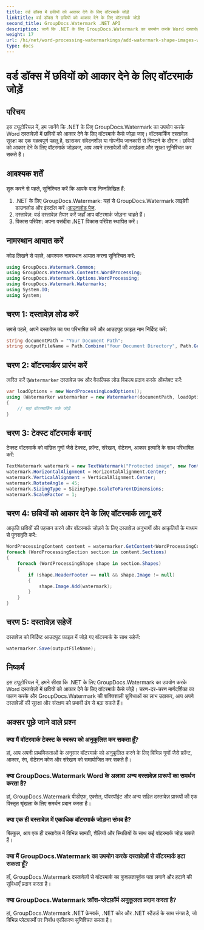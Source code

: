 ```yaml
---
title: वर्ड डॉक्स में छवियों को आकार देने के लिए वॉटरमार्क जोड़ें
linktitle: वर्ड डॉक्स में छवियों को आकार देने के लिए वॉटरमार्क जोड़ें
second_title: GroupDocs.Watermark .NET API
description: जानें कि .NET के लिए GroupDocs.Watermark का उपयोग करके Word दस्तावेज़ों में छवियों को आकार देने के लिए वॉटरमार्क कैसे जोड़ें। इस ट्यूटोरियल के साथ दस्तावेज़ सुरक्षा बढ़ाएँ।
weight: 17
url: /hi/net/word-processing-watermarkings/add-watermark-shape-images-word-docs/
type: docs
---
```

# वर्ड डॉक्स में छवियों को आकार देने के लिए वॉटरमार्क जोड़ें

## परिचय
इस ट्यूटोरियल में, हम जानेंगे कि .NET के लिए GroupDocs.Watermark का उपयोग करके Word दस्तावेज़ों में छवियों को आकार देने के लिए वॉटरमार्क कैसे जोड़ा जाए। वॉटरमार्किंग दस्तावेज़ सुरक्षा का एक महत्वपूर्ण पहलू है, खासकर संवेदनशील या गोपनीय जानकारी से निपटने के दौरान। छवियों को आकार देने के लिए वॉटरमार्क जोड़कर, आप अपने दस्तावेज़ों की अखंडता और सुरक्षा सुनिश्चित कर सकते हैं।
## आवश्यक शर्तें
शुरू करने से पहले, सुनिश्चित करें कि आपके पास निम्नलिखित हैं:
1.  .NET के लिए GroupDocs.Watermark: यहां से GroupDocs.Watermark लाइब्रेरी डाउनलोड और इंस्टॉल करें।[डाउनलोड पेज](https://releases.groupdocs.com/Watermark/net/).
2. दस्तावेज़: वर्ड दस्तावेज़ तैयार करें जहाँ आप वॉटरमार्क जोड़ना चाहते हैं।
3. विकास परिवेश: अपना पसंदीदा .NET विकास परिवेश स्थापित करें।
## नामस्थान आयात करें
कोड लिखने से पहले, आवश्यक नामस्थान आयात करना सुनिश्चित करें:
```csharp
using GroupDocs.Watermark.Common;
using GroupDocs.Watermark.Contents.WordProcessing;
using GroupDocs.Watermark.Options.WordProcessing;
using GroupDocs.Watermark.Watermarks;
using System.IO;
using System;
```
## चरण 1: दस्तावेज़ लोड करें
सबसे पहले, अपने दस्तावेज़ का पथ परिभाषित करें और आउटपुट फ़ाइल नाम निर्दिष्ट करें:
```csharp
string documentPath = "Your Document Path";
string outputFileName = Path.Combine("Your Document Directory", Path.GetFileName(documentPath));
```
## चरण 2: वॉटरमार्कर प्रारंभ करें
 त्वरित करें ए`Watermarker` दस्तावेज़ पथ और वैकल्पिक लोड विकल्प प्रदान करके ऑब्जेक्ट करें:
```csharp
var loadOptions = new WordProcessingLoadOptions();
using (Watermarker watermarker = new Watermarker(documentPath, loadOptions))
{
    // यहां वॉटरमार्किंग तर्क जोड़ें
}
```
## चरण 3: टेक्स्ट वॉटरमार्क बनाएं
टेक्स्ट वॉटरमार्क को वांछित गुणों जैसे टेक्स्ट, फ़ॉन्ट, संरेखण, रोटेशन, आकार इत्यादि के साथ परिभाषित करें:
```csharp
TextWatermark watermark = new TextWatermark("Protected image", new Font("Arial", 8));
watermark.HorizontalAlignment = HorizontalAlignment.Center;
watermark.VerticalAlignment = VerticalAlignment.Center;
watermark.RotateAngle = 45;
watermark.SizingType = SizingType.ScaleToParentDimensions;
watermark.ScaleFactor = 1;
```
## चरण 4: छवियों को आकार देने के लिए वॉटरमार्क लागू करें
आकृति छवियों की पहचान करने और वॉटरमार्क जोड़ने के लिए दस्तावेज़ अनुभागों और आकृतियों के माध्यम से पुनरावृति करें:
```csharp
WordProcessingContent content = watermarker.GetContent<WordProcessingContent>();
foreach (WordProcessingSection section in content.Sections)
{
    foreach (WordProcessingShape shape in section.Shapes)
    {
        if (shape.HeaderFooter == null && shape.Image != null)
        {
            shape.Image.Add(watermark);
        }
    }
}
```
## चरण 5: दस्तावेज़ सहेजें
दस्तावेज़ को निर्दिष्ट आउटपुट फ़ाइल में जोड़े गए वॉटरमार्क के साथ सहेजें:
```csharp
watermarker.Save(outputFileName);
```

## निष्कर्ष
इस ट्यूटोरियल में, हमने सीखा कि .NET के लिए GroupDocs.Watermark का उपयोग करके Word दस्तावेज़ों में छवियों को आकार देने के लिए वॉटरमार्क कैसे जोड़ें। चरण-दर-चरण मार्गदर्शिका का पालन करके और GroupDocs.Watermark की शक्तिशाली सुविधाओं का लाभ उठाकर, आप अपने दस्तावेज़ों की सुरक्षा और संरक्षण को प्रभावी ढंग से बढ़ा सकते हैं।
## अक्सर पूछे जाने वाले प्रश्न
### क्या मैं वॉटरमार्क टेक्स्ट के स्वरूप को अनुकूलित कर सकता हूँ?
हां, आप अपनी प्राथमिकताओं के अनुसार वॉटरमार्क को अनुकूलित करने के लिए विभिन्न गुणों जैसे फ़ॉन्ट, आकार, रंग, रोटेशन कोण और संरेखण को समायोजित कर सकते हैं।
### क्या GroupDocs.Watermark Word के अलावा अन्य दस्तावेज़ प्रारूपों का समर्थन करता है?
हां, GroupDocs.Watermark पीडीएफ, एक्सेल, पॉवरपॉइंट और अन्य सहित दस्तावेज़ प्रारूपों की एक विस्तृत श्रृंखला के लिए समर्थन प्रदान करता है।
### क्या एक ही दस्तावेज़ में एकाधिक वॉटरमार्क जोड़ना संभव है?
बिल्कुल, आप एक ही दस्तावेज़ में विभिन्न सामग्री, शैलियों और स्थितियों के साथ कई वॉटरमार्क जोड़ सकते हैं।
### क्या मैं GroupDocs.Watermark का उपयोग करके दस्तावेज़ों से वॉटरमार्क हटा सकता हूँ?
हाँ, GroupDocs.Watermark दस्तावेज़ों से वॉटरमार्क का कुशलतापूर्वक पता लगाने और हटाने की सुविधाएँ प्रदान करता है।
### क्या GroupDocs.Watermark क्रॉस-प्लेटफ़ॉर्म अनुकूलता प्रदान करता है?
हां, GroupDocs.Watermark .NET फ्रेमवर्क, .NET कोर और .NET स्टैंडर्ड के साथ संगत है, जो विभिन्न प्लेटफार्मों पर निर्बाध एकीकरण सुनिश्चित करता है।